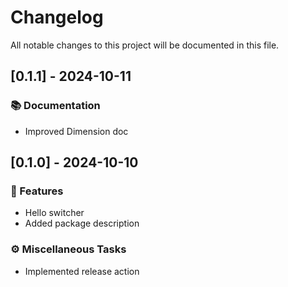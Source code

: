 # Changelog

All notable changes to this project will be documented in this file.

<!-- generated by git-cliff -->
<!-- generated by git-cliff -->
<!-- generated by git-cliff -->
## [0.1.1] - 2024-10-11

### 📚 Documentation

- Improved Dimension doc

<!-- generated by git-cliff -->
## [0.1.0] - 2024-10-10

### 🚀 Features

- Hello switcher
- Added package description

### ⚙️ Miscellaneous Tasks

- Implemented release action

<!-- generated by git-cliff -->
